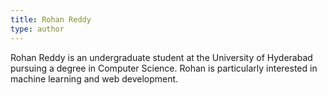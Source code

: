 ```yaml
---
title: Rohan Reddy
type: author
---
```

Rohan Reddy is an undergraduate student at the University of Hyderabad pursuing a degree in Computer Science. Rohan is particularly interested in machine learning and web development.
